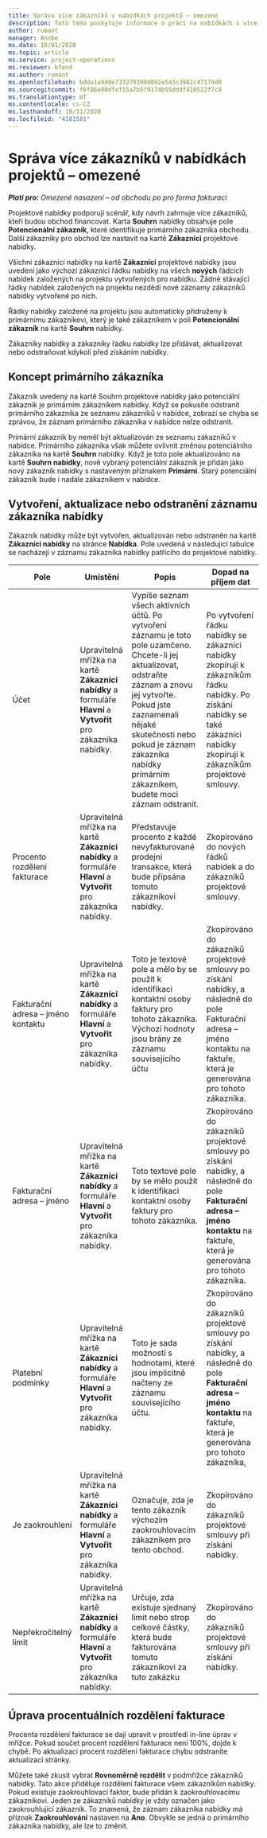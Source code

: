 ```yaml
---
title: Správa více zákazníků v nabídkách projektů – omezené
description: Toto téma poskytuje informace o práci na nabídkách s více zákazníky, kteří budou financovat projekt. (Sales)
author: rumant
manager: Annbe
ms.date: 10/01/2020
ms.topic: article
ms.service: project-operations
ms.reviewer: kfend
ms.author: rumant
ms.openlocfilehash: bdda1a940e733270399d092e543c3982c47174d0
ms.sourcegitcommit: f6f86e80dfef15a7b5f9174b55dddf410522f7c8
ms.translationtype: HT
ms.contentlocale: cs-CZ
ms.lasthandoff: 10/31/2020
ms.locfileid: "4181581"
---
```

# <a name="manage-multiple-customers-on-project-quotes---lite"></a>Správa více zákazníků v nabídkách projektů – omezené

_**Platí pro:** Omezené nasazení – od obchodu po pro forma fakturaci_

Projektové nabídky podporují scénář, kdy návrh zahrnuje více zákazníků, kteří budou obchod financovat. Karta **Souhrn** nabídky obsahuje pole **Potencionální zákazník**, které identifikuje primárního zákazníka obchodu. Další zákazníky pro obchod lze nastavit na kartě **Zákazníci** projektové nabídky.

Všichni zákazníci nabídky na kartě **Zákazníci** projektové nabídky jsou uvedeni jako výchozí zákazníci řádku nabídky na všech **nových** řádcích nabídek založených na projektu vytvořených pro nabídku. Žádné stávající řádky nabídek založených na projektu nezdědí nové záznamy zákazníků nabídky vytvořené po nich.

Řádky nabídky založené na projektu jsou automaticky přidruženy k primárnímu zákazníkovi, který je také zákazníkem v poli **Potencionální zákazník** na kartě **Souhrn** nabídky.

Zákazníky nabídky a zákazníky řádku nabídky lze přidávat, aktualizovat nebo odstraňovat kdykoli před získáním nabídky.

## <a name="concept-of-a-primary-customer"></a>Koncept primárního zákazníka

Zákazník uvedený na kartě Souhrn projektové nabídky jako potenciální zákazník je primárním zákazníkem nabídky. Když se pokusíte odstranit primárního zákazníka ze seznamu zákazníků v nabídce, zobrazí se chyba se zprávou, že záznam primárního zákazníka v nabídce nelze odstranit.

Primární zákazník by neměl být aktualizován ze seznamu zákazníků v nabídce. Primárního zákazníka však můžete ovlivnit změnou potenciálního zákazníka na kartě **Souhrn** nabídky. Když je toto pole aktualizováno na kartě **Souhrn nabídky**, nově vybraný potenciální zákazník je přidán jako nový zákazník nabídky s nastaveným příznakem **Primární**. Starý potenciální zákazník bude i nadále zákazníkem v nabídce.

## <a name="create-update-or-delete-a-quote-customer-record"></a>Vytvoření, aktualizace nebo odstranění záznamu zákazníka nabídky

Zákazník nabídky může být vytvořen, aktualizován nebo odstraněn na kartě **Zákazníci nabídky** na stránce **Nabídka**. Pole uvedená v následující tabulce se nacházejí v záznamu zákazníka nabídky patřícího do projektové nabídky.

| **Pole** | **Umístění** | **Popis** | **Dopad na příjem dat** |
| --- | --- | --- | --- |
| Účet | Upravitelná mřížka na kartě **Zákazníci nabídky** a formuláře **Hlavní** a **Vytvořit** pro zákazníka nabídky. | Vypíše seznam všech aktivních účtů. Po vytvoření záznamu je toto pole uzamčeno. Chcete-li jej aktualizovat, odstraňte záznam a znovu jej vytvořte. Pokud jste zaznamenali nějaké skutečnosti nebo pokud je záznam zákazníka nabídky primárním zákazníkem, budete moci záznam odstranit. | Po vytvoření řádku nabídky se zákazníci nabídky zkopírují k zákazníkům řádku nabídky. Po získání nabídky se také zákazníci nabídky zkopírují k zákazníkům projektové smlouvy. |
| Procento rozdělení fakturace | Upravitelná mřížka na kartě **Zákazníci nabídky** a formuláře **Hlavní** a **Vytvořit** pro zákazníka nabídky. | Představuje procento z každé nevyfakturované prodejní transakce, která bude připsána tomuto zákazníkovi nabídky. | Zkopírováno do nových řádků nabídek a do zákazníků projektové smlouvy. |
| Fakturační adresa – jméno kontaktu | Upravitelná mřížka na kartě **Zákazníci nabídky** a formuláře **Hlavní** a **Vytvořit** pro zákazníka nabídky. | Toto je textové pole a mělo by se použít k identifikaci kontaktní osoby faktury pro tohoto zákazníka. Výchozí hodnoty jsou brány ze záznamu souvisejícího účtu | Zkopírováno do zákazníků projektové smlouvy po získání nabídky, a následně do pole Fakturační adresa – jméno kontaktu na faktuře, která je generována pro tohoto zákazníka. |
| Fakturační adresa – jméno | Upravitelná mřížka na kartě **Zákazníci nabídky** a formuláře **Hlavní** a **Vytvořit** pro zákazníka nabídky. | Toto textové pole by se mělo použít k identifikaci kontaktní osoby faktury pro tohoto zákazníka. | Zkopírováno do zákazníků projektové smlouvy po získání nabídky, a následně do pole **Fakturační adresa – jméno kontaktu** na faktuře, která je generována pro tohoto zákazníka. |
| Platební podmínky | Upravitelná mřížka na kartě **Zákazníci nabídky** a formuláře **Hlavní** a **Vytvořit** pro zákazníka nabídky. | Toto je sada možností s hodnotami, které jsou implicitně načteny ze záznamu souvisejícího účtu. | Zkopírováno do zákazníků projektové smlouvy po získání nabídky, a následně do pole **Fakturační adresa – jméno kontaktu** na faktuře, která je generována pro tohoto zákazníka, |
| Je zaokrouhlení | Upravitelná mřížka na kartě **Zákazníci nabídky** a formuláře **Hlavní** a **Vytvořit** pro zákazníka nabídky. | Označuje, zda je tento zákazník výchozím zaokrouhlovacím zákazníkem pro tento obchod. | Zkopírováno do zákazníků projektové smlouvy při získání nabídky. |
| Nepřekročitelný limit | Upravitelná mřížka na kartě **Zákazníci nabídky** a formuláře **Hlavní** a **Vytvořit** pro zákazníka nabídky. | Určuje, zda existuje sjednaný limit nebo strop celkové částky, která bude fakturována tomuto zákazníkovi za tuto zakázku | Zkopírováno do zákazníků projektové smlouvy při získání nabídky. |

## <a name="editing-billing-split-percentages"></a>Úprava procentuálních rozdělení fakturace

Procenta rozdělení fakturace se dají upravit v prostředí in-line úprav v mřížce. Pokud součet procent rozdělení fakturace není 100%, dojde k chybě. Po aktualizaci procent rozdělení fakturace chybu odstraníte aktualizací stránky.

Můžete také zkusit vybrat **Rovnoměrně rozdělit** v podmřížce zákazníků nabídky. Tato akce přiděluje rozdělení fakturace všem zákazníkům nabídky. Pokud existuje zaokrouhlovací faktor, bude přidán k zaokrouhlovacímu zákazníkovi. Jeden ze zákazníků nabídky je vždy označen jako zaokrouhlující zákazník. To znamená, že záznam zákazníka nabídky má příznak **Zaokrouhlování** nastaven na **Ano**. Obvykle se jedná o primárního zákazníka nabídky, ale lze to změnit.
